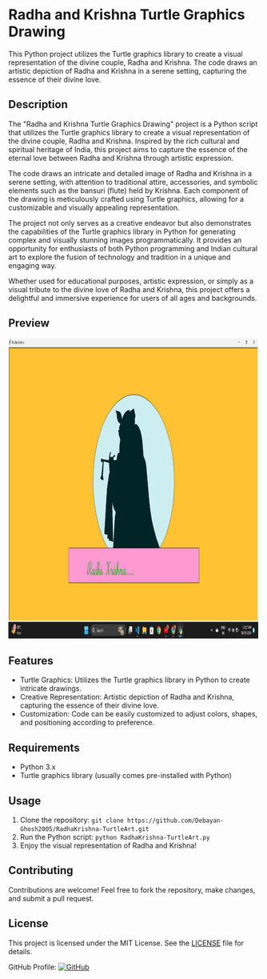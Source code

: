 <!DOCTYPE html>
<html lang="en">
<head>
    <meta charset="UTF-8">
    <meta name="viewport" content="width=device-width, initial-scale=1.0">
    </head>
<body>
    <h1>Radha and Krishna Turtle Graphics Drawing</h1>
    <p>
        This Python project utilizes the Turtle graphics library to create a visual representation of the divine couple, Radha and Krishna. The code draws an artistic depiction of Radha and Krishna in a serene setting, capturing the essence of their divine love.
    </p>
    <h2>Description</h2>
    <p>
        The "Radha and Krishna Turtle Graphics Drawing" project is a Python script that utilizes the Turtle graphics library to create a visual representation of the divine couple, Radha and Krishna. Inspired by the rich cultural and spiritual heritage of India, this project aims to capture the essence of the eternal love between Radha and Krishna through artistic expression.
    </p>
    <p>
        The code draws an intricate and detailed image of Radha and Krishna in a serene setting, with attention to traditional attire, accessories, and symbolic elements such as the bansuri (flute) held by Krishna. Each component of the drawing is meticulously crafted using Turtle graphics, allowing for a customizable and visually appealing representation.
    </p>
    <p>
        The project not only serves as a creative endeavor but also demonstrates the capabilities of the Turtle graphics library in Python for generating complex and visually stunning images programmatically. It provides an opportunity for enthusiasts of both Python programming and Indian cultural art to explore the fusion of technology and tradition in a unique and engaging way.
    </p>
    <p>
        Whether used for educational purposes, artistic expression, or simply as a visual tribute to the divine love of Radha and Krishna, this project offers a delightful and immersive experience for users of all ages and backgrounds.
    </p>
    <h2>Preview</h2>
    <p>
        <img src="Screenshot (61).png"  width="500" height="600">
    </p>
    <h2>Features</h2>
    <ul>
        <li>Turtle Graphics: Utilizes the Turtle graphics library in Python to create intricate drawings.</li>
        <li>Creative Representation: Artistic depiction of Radha and Krishna, capturing the essence of their divine love.</li>
        <li>Customization: Code can be easily customized to adjust colors, shapes, and positioning according to preference.</li>
    </ul>
    <h2>Requirements</h2>
    <ul>
        <li>Python 3.x</li>
        <li>Turtle graphics library (usually comes pre-installed with Python)</li>
    </ul>
    <h2>Usage</h2>
    <ol>
        <li>Clone the repository: <code>git clone https://github.com/Debayan-Ghosh2005/RadhaKrishna-TurtleArt.git</code></li>
        <li>Run the Python script: <code>python RadhaKrishna-TurtleArt.py</code></li>
        <li>Enjoy the visual representation of Radha and Krishna!</li>
    </ol>
    <h2>Contributing</h2>
    <p>Contributions are welcome! Feel free to fork the repository, make changes, and submit a pull request.</p>
    <h2>License</h2>
    <p>This project is licensed under the MIT License. See the <a href="LICENSE">LICENSE</a> file for details.</p>
  <p>GitHub Profile: <a href="https://github.com/Debayan-Ghosh2005"><img src="https://img.shields.io/badge/GitHub-%23181717.svg?logo=github&logoColor=white" alt="GitHub"> </a></p>
</body>
</html>
